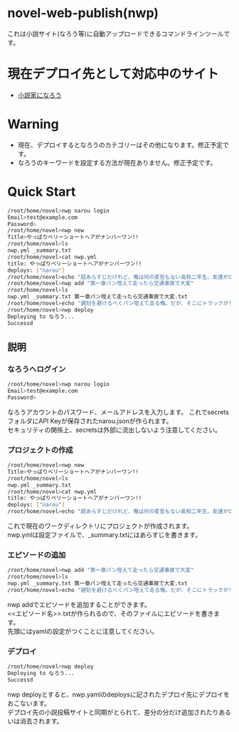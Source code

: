 # novel-web-publish(nwp)
これは小説サイト(なろう等)に自動アップロードできるコマンドラインツールです。

# 現在デプロイ先として対応中のサイト
* [小説家になろう](https://syosetu.com/)

# Warning
* 現在、デプロイするとなろうのカテゴリーはその他になります。修正予定です。
* なろうのキーワードを設定する方法が現在ありません。修正予定です。

# Quick Start
```bash
/root/home/novel>nwp narou login 
Email>test@example.com
Password>
/root/home/novel>nwp new
Title>やっぱりベリーショートヘアがナンバーワン!!
/root/home/novel>ls
nwp.yml _summary.txt
/root/home/novel>cat nwp.yml
title: やっぱりベリーショートヘアがナンバーワン!!
deploys: ["narou"]
/root/home/novel>echo "超あらすじだけれど、俺は何の変哲もない高校二年生。友達がロング派なのでぶっ潰すぜ。ベリーショートヘアって素晴らしい。うぇーい">_summary.txt
/root/home/novel>nwp add "第一章パン咥えて走ったら交通事故で大変"
/root/home/novel>ls
nwp.yml _summary.txt 第一章パン咥えて走ったら交通事故で大変.txt
/root/home/novel>echo "遅刻を避けるべくパン咥えて走る俺。だが、そこにトラックが!!死に際に見たのは運転席にいるロング派の友人だった…。「クッソはめられた…異世界でなりあがって帰ってくるぜ」">>第一章パン咥えて走ったら交通事故で大変.txt
/root/home/novel>nwp deploy
Deploying to なろう...
Successd
```
## 説明
### なろうへログイン
```bash
/root/home/novel>nwp narou login 
Email>test@example.com
Password>
```
なろうアカウントのパスワード、メールアドレスを入力します。
これでsecretsフォルダにAPI Keyが保存されたnarou.jsonが作られます。  
セキュリティの関係上、secretsは外部に流出しないよう注意してください。

### プロジェクトの作成
```bash
/root/home/novel>nwp new
Title>やっぱりベリーショートヘアがナンバーワン!!
/root/home/novel>ls
nwp.yml _summary.txt
/root/home/novel>cat nwp.yml
title: やっぱりベリーショートヘアがナンバーワン!!
deploys: ["narou"]
/root/home/novel>echo "超あらすじだけれど、俺は何の変哲もない高校二年生。友達がロング派なのでぶっ潰すぜ。ベリーショートヘアって素晴らしい。うぇーい">_summary.txt
```
これで現在のワークディレクトリにプロジェクトが作成されます。  
nwp.ymlは設定ファイルで、_summary.txtにはあらすじを書きます。

### エピソードの追加

```bash
/root/home/novel>nwp add "第一章パン咥えて走ったら交通事故で大変"
/root/home/novel>ls
nwp.yml _summary.txt 第一章パン咥えて走ったら交通事故で大変.txt
/root/home/novel>echo "遅刻を避けるべくパン咥えて走る俺。だが、そこにトラックが!!死に際に見たのは運転席にいるロング派の友人だった…。「クッソはめられた…異世界でなりあがって帰ってくるぜ」">>第一章パン咥えて走ったら交通事故で大変.txt
```
nwp addでエピソードを追加することができます。  
<<エピソード名>>.txtが作られるので、そのファイルにエピソードを書きます。   
先頭にはyamlの設定がつくことに注意してください。

### デプロイ
```bash
/root/home/novel>nwp deploy
Deploying to なろう...
Successd
```
nwp deployとすると、nwp.yamlのdeploysに記されたデプロイ先にデプロイをおこないます。  
デプロイ先の小説投稿サイトと同期がとられて、差分の分だけ追加されたりあるいは消去されます。

